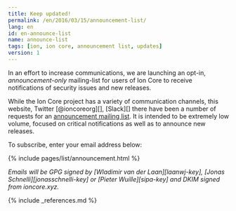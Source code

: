```yaml
---
title: Keep updated!
permalink: /en/2016/03/15/announcement-list/
lang: en
id: en-announce-list
name: announce-list
tags: [ion, ion core, announcement list, updates]
version: 1
---
```

In an effort to increase communications, we are launching an opt-in, _announcement-only_ mailing-list for users of Ion Core to receive notifications of security issues and new releases.

While the Ion Core project has a variety of communication channels, this website, Twitter [@ioncoreorg][], [Slack][] there have been a number of requests for an [announcement mailing list](/en/list/announcements/join). It is intended to be extremely low volume, focused on critical notifications as well as to announce new releases.

To subscribe, enter your email address below:

{% include pages/list/announcement.html %}

_Emails will be GPG signed by [Wladimir van der Laan][laanwj-key], [Jonas Schnelli][jonasschnelli-key] or [Pieter Wuille][sipa-key] and DKIM signed from ioncore.xyz._

{% include _references.md %}

